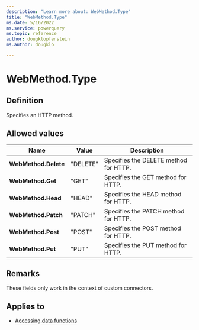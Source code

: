 ```yaml
---
description: "Learn more about: WebMethod.Type"
title: "WebMethod.Type"
ms.date: 5/16/2022
ms.service: powerquery
ms.topic: reference
author: dougklopfenstein
ms.author: dougklo

---
```

# WebMethod.Type

## Definition

Specifies an HTTP method.

## Allowed values

|Name|Value|Description|  
|------------|---|---------------|  
|**WebMethod.Delete**|"DELETE"|Specifies the DELETE method for HTTP.|
|**WebMethod.Get**|"GET"|Specifies the GET method for HTTP.|
|**WebMethod.Head**|"HEAD"|Specifies the HEAD method for HTTP.|
|**WebMethod.Patch**|"PATCH"|Specifies the PATCH method for HTTP.|
|**WebMethod.Post**|"POST"|Specifies the POST method for HTTP.|
|**WebMethod.Put**|"PUT"|Specifies the PUT method for HTTP.|

## Remarks

These fields only work in the context of custom connectors.

## Applies to

* [Accessing data functions](accessing-data-functions.md)
